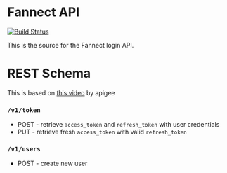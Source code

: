 # Fannect API
[![Build Status](https://secure.travis-ci.org/Fannect/fannect-mobileweb.png?branch=master)](https://travis-ci.org/Fannect/fannect-mobileweb)

This is the source for the Fannect login API.

# REST Schema
This is based on [this video](http://blog.apigee.com/detail/restful_api_design) by apigee

### `/v1/token`
* POST - retrieve `access_token` and `refresh_token` with user credentials
* PUT - retrieve fresh `access_token`  with valid `refresh_token`

### `/v1/users`
* POST - create new user